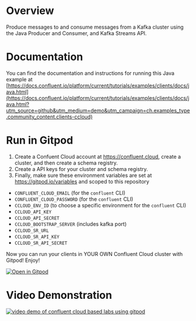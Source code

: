 # Overview

Produce messages to and consume messages from a Kafka cluster using the Java Producer and Consumer, and Kafka Streams API.


# Documentation

You can find the documentation and instructions for running this Java example at [https://docs.confluent.io/platform/current/tutorials/examples/clients/docs/java.html](https://docs.confluent.io/platform/current/tutorials/examples/clients/docs/java.html?utm_source=github&utm_medium=demo&utm_campaign=ch.examples_type.community_content.clients-ccloud)

# Run in Gitpod

1. Create a Confuent Cloud account at https://confluent.cloud, create a cluster, and then create a schema registry.
2. Create a API keys for your cluster and schema registry.
3. Finally, make sure these environment variables are set at https://gitpod.io/variables and scoped to this repository
  - `CONFLUENT_CLOUD_EMAIL` (for the `confluent` CLI)
  - `CONFLUENT_CLOUD_PASSWORD` (for the `confluent` CLI)
  - `CCLOUD_ENV_ID` (to choose a specific environment for the `confluent` CLI)
  - `CCLOUD_API_KEY`
  - `CCLOUD_API_SECRET`
  - `CCLOUD_BOOTSTRAP_SERVER` (includes kafka port)
  - `CCLOUD_SR_URL`
  - `CCLOUD_SR_API_KEY`
  - `CCLOUD_SR_API_SECRET`

Now you can run your clients in YOUR OWN Confluent Cloud cluster with Gitpod! Enjoy!

[![Open in Gitpod](https://gitpod.io/button/open-in-gitpod.svg)](https://gitpod.io/#https://github.com/chuck-confluent/ccloud-gitpod-demo)

# Video Demonstration


[![video demo of confluent cloud based labs using gitpod](https://img.youtube.com/vi/3sy05KH94_0/0.jpg)](https://youtu.be/3sy05KH94_0)
